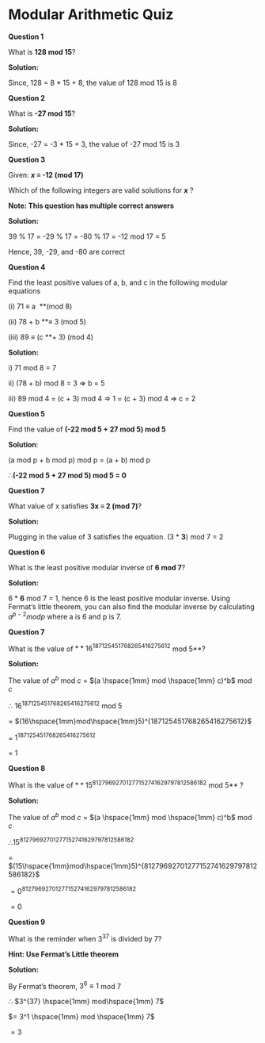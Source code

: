 # Modular Arithmetic Quiz

**Question 1**

What is **128 mod 15**?

**Solution:**

Since, 128 = 8 * 15 + 8, the value of 128 mod 15 is 8

**Question 2**

What is **-27 mod 15**?

**Solution:**

Since, -27 = -3 * 15 + 3, the value of -27 mod 15 is 3

**Question 3**

Given: **$x$ ≡ -12 (mod 17)**

Which of the following integers are valid solutions for **$x$** ?

**Note: This question has multiple correct answers**

**Solution:**

39 % 17 = -29 % 17 = -80 % 17 = -12 mod 17 = 5

Hence, 39, -29, and -80 are correct

**Question 4**

Find the least positive values of a, b, and c in the following modular equations

(i) 71 ≡ a  **(mod 8)

(ii) 78 + b **≡ 3 (mod 5)

(iii) 89 ≡ (c **+ 3) (mod 4)

**Solution:**

i) 71 mod 8 = 7

ii) (78 + b) mod 8 = 3 ⇒ b = 5

iii) 89 mod 4 = (c + 3) mod 4 ⇒ 1 = (c + 3) mod 4 ⇒ c = 2

**Question 5**

Find the value of **(-22 mod 5 + 27 mod 5) mod 5**

**Solution**:

(a mod p + b mod p) mod p = (a + b) mod p

$\therefore$**(-22 mod 5 + 27 mod 5) mod 5 = 0**

**Question 7**

What value of x satisfies **3x ≡ 2 (mod 7)**?

**Solution:**

Plugging in the value of 3 satisfies the equation. (3 * **3**) mod 7 = 2

**Question 6**

What is the least positive modular inverse of **6 mod 7**?

**Solution:**

6 * **6** mod 7 = 1, hence 6 is the least positive modular inverse. Using Fermat’s little theorem, you can also find the modular inverse by calculating $a^{p-2} mod p$ where a is 6 and p is 7.

**Question 7**

What is the value of $**16^{187125451768265416275612}$ mod 5**?

**Solution:**

The value of $a^b$ mod $c$ = $(a \hspace{1mm} mod \hspace{1mm} c)^b$ mod $c$

$\therefore$ $16^{187125451768265416275612}$ mod $5$ 

= $(16\hspace{1mm}mod\hspace{1mm}5)^{187125451768265416275612}$ 

= $1^{187125451768265416275612}$

= $1$

**Question 8**

What is the value of $**15^{81279692701277152741629797812586182}$ mod 5** ?

**Solution:**

The value of $a^b$ mod $c$ = $(a \hspace{1mm} mod \hspace{1mm} c)^b$ mod $c$

$\therefore$$15^{81279692701277152741629797812586182}$ 

= $(15\hspace{1mm}mod\hspace{1mm}5)^{81279692701277152741629797812586182}$

$= 0^{81279692701277152741629797812586182}$

 $= 0$

**Question 9**

What is the reminder when $3^{37}$ is divided by 7?

**Hint: Use Fermat’s Little theorem**

**Solution:**

By Fermat’s theorem, $3^6 ≡ 1$ mod $7$

$\therefore$ $3^{37} \hspace{1mm}  mod\hspace{1mm} 7$

$= 3^1 \hspace{1mm} mod \hspace{1mm} 7$

$= 3$